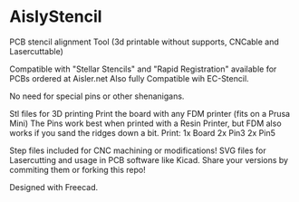 # AislyStencil
PCB stencil alignment Tool  (3d printable without supports, CNCable and Lasercuttable) 


Compatible with "Stellar Stencils" and "Rapid Registration" available for PCBs ordered at Aisler.net
Also fully Compatible wih EC-Stencil.

No need for special pins or other shenanigans.

Stl files for 3D printing
Print the board with any FDM printer (fits on a Prusa Mini)
The Pins work best when printed with a Resin Printer, but FDM also works if you sand the ridges down a bit.
Print:
1x Board
2x Pin3
2x Pin5

Step files included for CNC machining or modifications!
SVG files for Lasercutting and usage in PCB software like Kicad.
Share your versions by commiting them or forking this repo!

Designed with Freecad.
